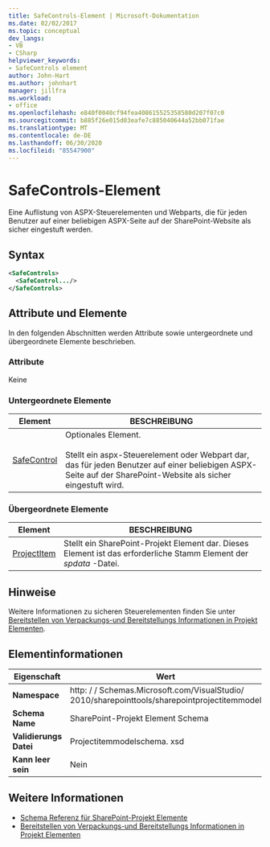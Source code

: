```yaml
---
title: SafeControls-Element | Microsoft-Dokumentation
ms.date: 02/02/2017
ms.topic: conceptual
dev_langs:
- VB
- CSharp
helpviewer_keywords:
- SafeControls element
author: John-Hart
ms.author: johnhart
manager: jillfra
ms.workload:
- office
ms.openlocfilehash: e840f0040cf94fea408615525358580d207f07c0
ms.sourcegitcommit: b885f26e015d03eafe7c885040644a52bb071fae
ms.translationtype: MT
ms.contentlocale: de-DE
ms.lasthandoff: 06/30/2020
ms.locfileid: "85547900"
---
```

# <a name="safecontrols-element"></a>SafeControls-Element
  Eine Auflistung von ASPX-Steuerelementen und Webparts, die für jeden Benutzer auf einer beliebigen ASPX-Seite auf der SharePoint-Website als sicher eingestuft werden.

## <a name="syntax"></a>Syntax

```xml
<SafeControls>
  <SafeControl.../>
</SafeControls>
```

## <a name="attributes-and-elements"></a>Attribute und Elemente
 In den folgenden Abschnitten werden Attribute sowie untergeordnete und übergeordnete Elemente beschrieben.

### <a name="attributes"></a>Attribute
 Keine

### <a name="child-elements"></a>Untergeordnete Elemente

|Element|BESCHREIBUNG|
|-------------|-----------------|
|[SafeControl](../sharepoint/safecontrol-element.md)|Optionales Element.<br /><br /> Stellt ein aspx-Steuerelement oder Webpart dar, das für jeden Benutzer auf einer beliebigen ASPX-Seite auf der SharePoint-Website als sicher eingestuft wird.|

### <a name="parent-elements"></a>Übergeordnete Elemente

|Element|BESCHREIBUNG|
|-------------|-----------------|
|[ProjectItem](../sharepoint/projectitem-element.md)|Stellt ein SharePoint-Projekt Element dar. Dieses Element ist das erforderliche Stamm Element der *spdata* -Datei.|

## <a name="remarks"></a>Hinweise
 Weitere Informationen zu sicheren Steuerelementen finden Sie unter [Bereitstellen von Verpackungs-und Bereitstellungs Informationen in Projekt Elementen](../sharepoint/providing-packaging-and-deployment-information-in-project-items.md).

## <a name="element-information"></a>Elementinformationen

|Eigenschaft|Wert|
|-|-|
|**Namespace**|http: \/ \/ Schemas.Microsoft.com/VisualStudio/<br>2010/sharepointtools/sharepointprojectitemmodel|
|**Schema Name**|SharePoint-Projekt Element Schema|
|**Validierungs Datei**|Projectitemmodelschema. xsd|
|**Kann leer sein**|Nein|

## <a name="see-also"></a>Weitere Informationen
- [Schema Referenz für SharePoint-Projekt Elemente](../sharepoint/sharepoint-project-item-schema-reference.md)
- [Bereitstellen von Verpackungs-und Bereitstellungs Informationen in Projekt Elementen](../sharepoint/providing-packaging-and-deployment-information-in-project-items.md)
